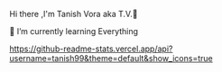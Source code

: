  Hi there ,I'm Tanish Vora aka T.V.👋
 




🌱 I’m currently learning Everything

https://github-readme-stats.vercel.app/api?username=tanish99&theme=default&show_icons=true
